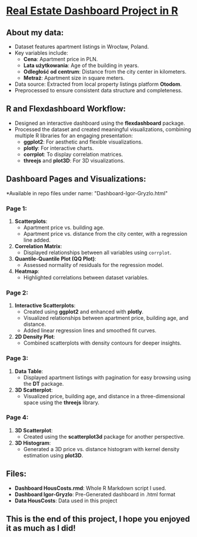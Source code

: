 # [Real Estate Dashboard Project in R](https://github.com/Igusee/Project-3-Real-Estate)

## About my data:
* Dataset features apartment listings in Wrocław, Poland.
* Key variables include:
  * **Cena**: Apartment price in PLN.
  * **Lata użytkowania**: Age of the building in years.
  * **Odległość od centrum**: Distance from the city center in kilometers.
  * **Metraż**: Apartment size in square meters.
* Data source: Extracted from local property listings platform **Otodom**.
* Preprocessed to ensure consistent data structure and completeness.

## R and Flexdashboard Workflow:
* Designed an interactive dashboard using the **flexdashboard** package.
* Processed the dataset and created meaningful visualizations, combining multiple R libraries for an engaging presentation:
  * **ggplot2**: For aesthetic and flexible visualizations.
  * **plotly**: For interactive charts.
  * **corrplot**: To display correlation matrices.
  * **threejs** and **plot3D**: For 3D visualizations.

## Dashboard Pages and Visualizations:

*Available in repo files under name: "Dashboard-Igor-Gryzlo.html"

### **Page 1**:
1. **Scatterplots**:  
   * Apartment price vs. building age.  
   * Apartment price vs. distance from the city center, with a regression line added.
2. **Correlation Matrix**:  
   * Displayed relationships between all variables using `corrplot`.
3. **Quantile-Quantile Plot (QQ Plot)**:  
   * Assessed normality of residuals for the regression model.
4. **Heatmap**:  
   * Highlighted correlations between dataset variables.

### **Page 2**:
1. **Interactive Scatterplots**:  
   * Created using **ggplot2** and enhanced with **plotly**.
   * Visualized relationships between apartment price, building age, and distance.
   * Added linear regression lines and smoothed fit curves.
2. **2D Density Plot**:  
   * Combined scatterplots with density contours for deeper insights.

### **Page 3**:
1. **Data Table**:  
   * Displayed apartment listings with pagination for easy browsing using the **DT** package.
2. **3D Scatterplot**:  
   * Visualized price, building age, and distance in a three-dimensional space using the **threejs** library.

### **Page 4**:
1. **3D Scatterplot**:  
   * Created using the **scatterplot3d** package for another perspective.
2. **3D Histogram**:  
   * Generated a 3D price vs. distance histogram with kernel density estimation using **plot3D**.

## Files:
* **Dashboard HousCosts.rmd**: Whole R Markdown script I used.
* **Dashboard Igor-Gryzlo**: Pre-Generated dashboard in .html format
* **Data HousCosts**: Data used in this project


## This is the end of this project, I hope you enjoyed it as much as I did!
